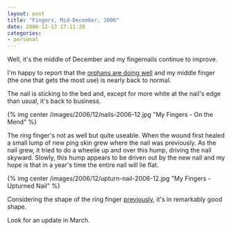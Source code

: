 ```yaml
---
layout: post
title: "Fingers, Mid-December, 2006"
date: 2006-12-13 17:11:28
categories:
- personal
---
```

Well, it's the middle of December and my fingernails continue to improve.

<!--more-->
I'm happy to report that the
[orphans are doing well](/blog/2006/08/26/my-fingers-as-of-the-end-of-august/)
and my middle finger (the one that gets the most use) is nearly back to normal.

The nail is sticking to the bed and, except for more white at the nail's edge
than usual, it's back to business.

{% img center /images/2006/12/nails-2006-12.jpg "My Fingers - On the Mend" %}

The ring finger's not as well but quite useable.  When the wound first healed
a small lump of new ping skin grew where the nail was previously.  As the nail
grew, it tried to do a wheelie up and over this hump, driving the nail skyward.
Slowly, this hump appears to be driven out by the new nail and my hope is that
in a year's time the entire nail will lie flat.

{% img center /images/2006/12/upturn-nail-2006-12.jpg "My Fingers - Upturned Nail" %}

Considering the shape of the ring finger
[previously](/blog/2006/08/26/my-fingers-as-of-the-end-of-august/), it's in
remarkably good shape.

Look for an update in March.

